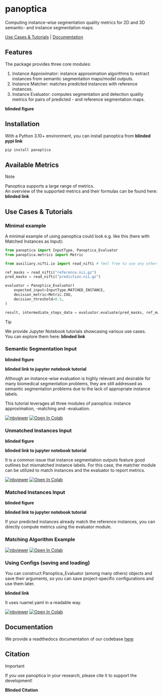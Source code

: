 


# panoptica

Computing instance-wise segmentation quality metrics for 2D and 3D semantic- and instance segmentation maps.

 
[Use Cases & Tutorials](#use-cases--tutorials) | [Documentation](#documentation)

## Features

The package provides three core modules:

1. Instance Approximator: instance approximation algorithms to extract instances from semantic segmentation maps/model outputs.
2. Instance Matcher: matches predicted instances with reference instances.
3. Instance Evaluator: computes segmentation and detection quality metrics for pairs of predicted - and reference segmentation maps.

<b>blinded figure</b>

## Installation

With a Python 3.10+ environment, you can install panoptica from <b>blinded pypi link</b>

```sh
pip install panoptica
```

## Available Metrics

> [!NOTE]
> Panoptica supports a large range of metrics. <br>
> An overview of the supported metrics and their formulas can be found here: <b>blinded link</b>

## Use Cases & Tutorials


### Minimal example

A minimal example of using panoptica could look e.g. like this (here with Matched Instances as Input):
```python
from panoptica import InputType, Panoptica_Evaluator
from panoptica.metrics import Metric

from auxiliary.nifti.io import read_nifti # feel free to use any other way to read nifti files

ref_masks = read_nifti("reference.nii.gz")
pred_masks = read_nifti("prediction.nii.gz")

evaluator = Panoptica_Evaluator(
    expected_input=InputType.MATCHED_INSTANCE,
    decision_metric=Metric.IOU,
    decision_threshold=0.5,
)

result, intermediate_steps_data = evaluator.evaluate(pred_masks, ref_masks)["ungrouped"]
```


> [!TIP]
> We provide Jupyter Notebook tutorials showcasing various use cases. <br>
> You can explore them here: <b>blinded link</b><br>

### Semantic Segmentation Input

<b>blinded figure</b>

<b>blinded link to jupyter notebook tutorial</b>


Although an instance-wise evaluation is highly relevant and desirable for many biomedical segmentation problems, they are still addressed as semantic segmentation problems due to the lack of appropriate instance labels.

This tutorial leverages all three modules of panoptica: instance approximation, -matching and -evaluation.

[![nbviewer](https://raw.githubusercontent.com/jupyter/design/master/logos/Badges/nbviewer_badge.svg)](https://nbviewer.jupyter.org/github/BrainLesion/tutorials/blob/main/panoptica/example_spine_semantic.ipynb)
<a target="_blank" href="https://colab.research.google.com/github/BrainLesion/tutorials/blob/main/panoptica/example_spine_semantic.ipynb">
  <img src="https://colab.research.google.com/assets/colab-badge.svg" alt="Open In Colab"/>
</a>


### Unmatched Instances Input

<b>blinded figure</b>

<b>blinded link to jupyter notebook tutorial</b>

It is a common issue that instance segmentation outputs feature good outlines but mismatched instance labels.
For this case, the matcher module can be utilized to match instances and the evaluator to report metrics.

[![nbviewer](https://raw.githubusercontent.com/jupyter/design/master/logos/Badges/nbviewer_badge.svg)](https://nbviewer.jupyter.org/github/BrainLesion/tutorials/blob/main/panoptica/example_spine_unmatched_instance.ipynb)
<a target="_blank" href="https://colab.research.google.com/github/BrainLesion/tutorials/blob/main/panoptica/example_spine_unmatched_instance.ipynb">
  <img src="https://colab.research.google.com/assets/colab-badge.svg" alt="Open In Colab"/>
</a>



### Matched Instances Input

<b>blinded figure</b>

<b>blinded link to jupyter notebook tutorial</b>

If your predicted instances already match the reference instances, you can directly compute metrics using the evaluator module.

### Matching Algorithm Example
[![nbviewer](https://raw.githubusercontent.com/jupyter/design/master/logos/Badges/nbviewer_badge.svg)](https://nbviewer.jupyter.org/github/BrainLesion/tutorials/blob/main/panoptica/example_spine_matching_algorithm.ipynb)
<a target="_blank" href="https://colab.research.google.com/github/BrainLesion/tutorials/blob/main/panoptica/example_spine_matching_algorithm.ipynb">
  <img src="https://colab.research.google.com/assets/colab-badge.svg" alt="Open In Colab"/>
</a>


### Using Configs (saving and loading)

You can construct Panoptica_Evaluator (among many others) objects and save their arguments, so you can save project-specific configurations and use them later.

<b>blinded link</b>

It uses ruamel.yaml in a readable way.

[![nbviewer](https://raw.githubusercontent.com/jupyter/design/master/logos/Badges/nbviewer_badge.svg)](https://nbviewer.jupyter.org/github/BrainLesion/tutorials/blob/main/panoptica/example_config.ipynb)
<a target="_blank" href="https://colab.research.google.com/github/BrainLesion/tutorials/blob/main/panoptica/example_config.ipynb">
  <img src="https://colab.research.google.com/assets/colab-badge.svg" alt="Open In Colab"/>
</a>

## Documentation

We provide a readthedocs documentation of our codebase [here](https://panoptica.readthedocs.io/en/latest/?badge=latest)

## Citation

> [!IMPORTANT]
> If you use panoptica in your research, please cite it to support the development!

<b>Blinded Citation</b>